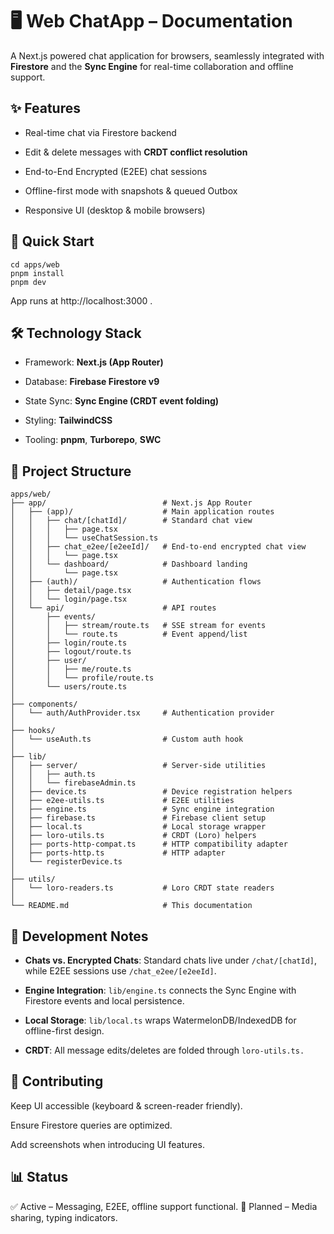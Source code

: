 # 🖥️ Web ChatApp – Documentation

A Next.js powered chat application for browsers, seamlessly integrated with **Firestore** and the **Sync Engine** for real-time collaboration and offline support.

## ✨ Features

- Real-time chat via Firestore backend

- Edit & delete messages with **CRDT conflict resolution**

- End-to-End Encrypted (E2EE) chat sessions

- Offline-first mode with snapshots & queued Outbox

- Responsive UI (desktop & mobile browsers)


## 🚀 Quick Start
```
cd apps/web
pnpm install
pnpm dev
```


App runs at http://localhost:3000
.

## 🛠️ Technology Stack

- Framework: **Next.js (App Router)**

- Database: **Firebase Firestore v9**

- State Sync: **Sync Engine (CRDT event folding)**

- Styling: **TailwindCSS**

- Tooling: **pnpm**, **Turborepo**, **SWC**

## 📁 Project Structure
```
apps/web/
├── app/                          # Next.js App Router
│   ├── (app)/                    # Main application routes
│   │   ├── chat/[chatId]/        # Standard chat view
│   │   │   ├── page.tsx
│   │   │   └── useChatSession.ts
│   │   ├── chat_e2ee/[e2eeId]/   # End-to-end encrypted chat view
│   │   │   └── page.tsx
│   │   └── dashboard/            # Dashboard landing
│   │       └── page.tsx
│   ├── (auth)/                   # Authentication flows
│   │   ├── detail/page.tsx
│   │   └── login/page.tsx
│   └── api/                      # API routes
│       ├── events/               
│       │   ├── stream/route.ts   # SSE stream for events
│       │   └── route.ts          # Event append/list
│       ├── login/route.ts
│       ├── logout/route.ts
│       ├── user/
│       │   ├── me/route.ts
│       │   └── profile/route.ts
│       └── users/route.ts
│
├── components/
│   └── auth/AuthProvider.tsx     # Authentication provider
│
├── hooks/
│   └── useAuth.ts                # Custom auth hook
│
├── lib/
│   ├── server/                   # Server-side utilities
│   │   ├── auth.ts
│   │   └── firebaseAdmin.ts
│   ├── device.ts                 # Device registration helpers
│   ├── e2ee-utils.ts             # E2EE utilities
│   ├── engine.ts                 # Sync engine integration
│   ├── firebase.ts               # Firebase client setup
│   ├── local.ts                  # Local storage wrapper
│   ├── loro-utils.ts             # CRDT (Loro) helpers
│   ├── ports-http-compat.ts      # HTTP compatibility adapter
│   ├── ports-http.ts             # HTTP adapter
│   └── registerDevice.ts
│
├── utils/
│   └── loro-readers.ts           # Loro CRDT state readers
│
└── README.md                     # This documentation
```

## 🎯 Development Notes

- **Chats vs. Encrypted Chats**: Standard chats live under `/chat/[chatId]`, while E2EE sessions use `/chat_e2ee/[e2eeId]`.

- **Engine Integration**: `lib/engine.ts` connects the Sync Engine with Firestore events and local persistence.

- **Local Storage**: `lib/local.ts` wraps WatermelonDB/IndexedDB for offline-first design.

- **CRDT**: All message edits/deletes are folded through `loro-utils.ts.`

## 🤝 Contributing

Keep UI accessible (keyboard & screen-reader friendly).

Ensure Firestore queries are optimized.

Add screenshots when introducing UI features.

## 📊 Status

✅ Active – Messaging, E2EE, offline support functional.
🚧 Planned – Media sharing, typing indicators.
